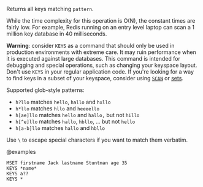 Returns all keys matching `pattern`.

While the time complexity for this operation is O(N), the constant times are
fairly low.
For example, Redis running on an entry level laptop can scan a 1 million key
database in 40 milliseconds.

**Warning**: consider `KEYS` as a command that should only be used in production
environments with extreme care.
It may ruin performance when it is executed against large databases.
This command is intended for debugging and special operations, such as changing
your keyspace layout.
Don't use `KEYS` in your regular application code.
If you're looking for a way to find keys in a subset of your keyspace, consider
using [`SCAN`](./scan) or [sets][tdts].

[tdts]: /topics/data-types#sets

Supported glob-style patterns:

* `h?llo` matches `hello`, `hallo` and `hxllo`
* `h*llo` matches `hllo` and `heeeello`
* `h[ae]llo` matches `hello` and `hallo,` but not `hillo`
* `h[^e]llo` matches `hallo`, `hbllo`, ... but not `hello`
* `h[a-b]llo` matches `hallo` and `hbllo`

Use `\` to escape special characters if you want to match them verbatim.

@examples

```cli
MSET firstname Jack lastname Stuntman age 35
KEYS *name*
KEYS a??
KEYS *
```

